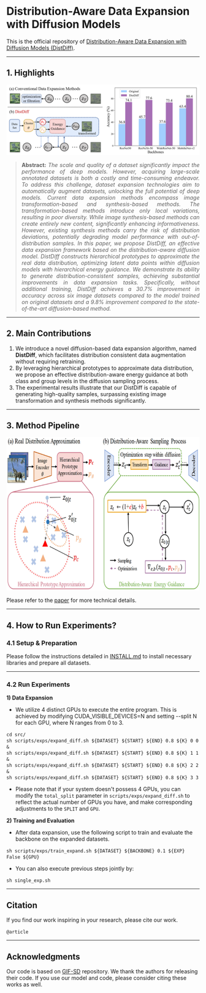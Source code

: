 # Distribution-Aware Data Expansion with Diffusion Models
This is the official repository of  [Distribution-Aware Data Expansion with Diffusion Models (DistDiff)]().

<hr />

## 1. Highlights

![main figure](figure/intro.png)


> **<p align="justify"> Abstract:** *The scale and quality of a dataset significantly impact the performance of deep models. However, acquiring large-scale annotated datasets is both a costly and time-consuming endeavor. To address this challenge, dataset expansion technologies aim to automatically augment datasets, unlocking the full potential of deep models. Current data expansion methods encompass image transformation-based and synthesis-based methods. The transformation-based methods introduce only local variations, resulting in poor diversity. While image synthesis-based methods can create entirely new content, significantly enhancing informativeness. However, existing synthesis methods carry the risk of distribution deviations, potentially degrading model performance with out-of-distribution samples. In this paper, we propose DistDiff, an effective data expansion framework based on the distribution-aware diffusion model. DistDiff constructs hierarchical prototypes to approximate the real data distribution, optimizing latent data points within diffusion models with hierarchical energy guidance. We demonstrate its ability to generate distribution-consistent samples, achieving substantial improvements in data expansion tasks. Specifically, without additional training, DistDiff achieves a 30.7% improvement in accuracy across six image datasets compared to the model trained on original datasets and a 9.8% improvement compared to the state-of-the-art diffusion-based method.* </p>

<hr />

## 2. Main Contributions
1)  We introduce a novel diffusion-based data expansion algorithm, named **DistDiff**, which facilitates distribution consistent data augmentation without requiring retraining.
2)  By leveraging hierarchical prototypes to approximate data distribution, we propose an effective distribution-aware energy guidance at both class and group levels in the diffusion sampling process.
3) The experimental results illustrate that our DistDiff is capable of generating high-quality samples, surpassing existing image transformation and synthesis methods significantly.

<hr />

## 3. Method Pipeline

<p align="center">
  <img src="figure/overview.jpg"  style="height:400px; max-width:100%;" />
</p>

Please refer to the [paper](https://) for more technical details.

<hr />

## 4. How to Run Experiments?
### 4.1  Setup & Preparation
Please follow the instructions detailed in [INSTALL.md](INSTALL.md) to install necessary libraries and prepare all datasets.

<hr />

### 4.2 Run Experiments
**1) Data Expansion**
* We utilize 4 distinct GPUs to execute the entire program. This is achieved by modifying CUDA_VISIBLE_DEVICES=N and setting --split N for each GPU, where N ranges from 0 to 3.
```
cd src/
sh scripts/exps/expand_diff.sh ${DATASET} ${START} ${END} 0.8 ${K} 0 0 &
sh scripts/exps/expand_diff.sh ${DATASET} ${START} ${END} 0.8 ${K} 1 1 &
sh scripts/exps/expand_diff.sh ${DATASET} ${START} ${END} 0.8 ${K} 2 2 &
sh scripts/exps/expand_diff.sh ${DATASET} ${START} ${END} 0.8 ${K} 3 3 
```
* Please note that if your system doesn't possess 4 GPUs, you can modify the `total_split` parameter in `scripts/exps/expand_diff.sh` to reflect the actual number of GPUs you have, and make corresponding adjustments to the `SPLIT` and `GPU`.

**2) Training and Evaluation**
* After data expansion, use the following script to train and evaluate the backbone on the expanded datasets.

```
sh scripts/exps/train_expand.sh ${DATASET} ${BACKBONE} 0.1 ${EXP} False ${GPU}
```

* You can also execute previous steps jointly by:
```
sh single_exp.sh
```

<hr />

## Citation

If you find our work inspiring in your research, please cite our work.

```
@article
```

<hr />

## Acknowledgments

Our code is based on [GIF-SD](https://github.com/Vanint/DatasetExpansion) repository. We thank the authors for releasing their code. If you use our model and code, please consider citing these works as well.


